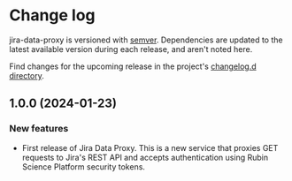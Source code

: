 # Change log

jira-data-proxy is versioned with [semver](https://semver.org/).
Dependencies are updated to the latest available version during each release, and aren't noted here.

Find changes for the upcoming release in the project's [changelog.d directory](https://github.com/lsst-sqre/jira-data-proxy/tree/main/changelog.d/).

<!-- scriv-insert-here -->

<a id='changelog-1.0.0'></a>
## 1.0.0 (2024-01-23)

### New features

- First release of Jira Data Proxy. This is a new service that proxies GET requests to Jira's REST API and accepts authentication using Rubin Science Platform security tokens.

